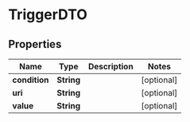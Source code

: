 
# TriggerDTO

## Properties
Name | Type | Description | Notes
------------ | ------------- | ------------- | -------------
**condition** | **String** |  |  [optional]
**uri** | **String** |  |  [optional]
**value** | **String** |  |  [optional]



